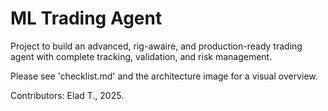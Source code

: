# ML Trading Agent

Project to build an advanced, rig-awaire, and production-ready trading agent with complete tracking, validation, and risk management.

Please see 'checklist.md' and the architecture image for a visual overview.

Contributors: Elad T., 2025.